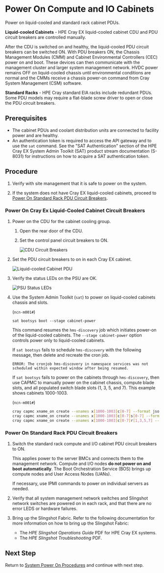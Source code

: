 # Power On Compute and IO Cabinets

Power on liquid-cooled and standard rack cabinet PDUs.

**Liquid-cooled Cabinets** - HPE Cray EX liquid-cooled cabinet CDU and PDU circuit breakers are controlled manually.

After the CDU is switched on and healthy, the liquid-cooled PDU circuit breakers can be switched ON. With PDU breakers ON, the Chassis Management Modules \(CMM\) and Cabinet Environmental Controllers \(CEC\) power on and boot.
These devices can then communicate with the management cluster and larger system management network. HVDC power remains OFF on liquid-cooled chassis until environmental conditions are normal and the CMMs receive a chassis
power-on command from Cray System Management \(CSM\) software.

**Standard Racks** - HPE Cray standard EIA racks include redundant PDUs. Some PDU models may require a flat-blade screw driver to open or close the PDU circuit breakers.

## Prerequisites

* The cabinet PDUs and coolant distribution units are connected to facility power and are healthy.
* An authentication token is required to access the API gateway and to use the `sat` command. See the "SAT Authentication" section of the HPE Cray EX System Admin Toolkit (SAT) product stream documentation (S-8031) for
instructions on how to acquire a SAT authentication token.

## Procedure

1. Verify with site management that it is safe to power on the system.

1. If the system does not have Cray EX liquid-cooled cabinets, proceed to [Power On Standard Rack PDU Circuit Breakers](#power-on-standard).

### Power On Cray Ex Liquid-Cooled Cabinet Circuit Breakers

1. Power on the CDU for the cabinet cooling group.

   1. Open the rear door of the CDU.

   1. Set the control panel circuit breakers to ON.

      ![CDU Circuit Breakers](../../img/operations/CDU_Circuit_Breakers.png)

1. Set the PDU circuit breakers to on in each Cray EX cabinet.

   ![Liquid-cooled Cabinet PDU](../../img/operations/Liquid_Cooled_Cabinet_PDU.svg)

1. Verify the status LEDs on the PSU are OK.

   ![PSU Status LEDs](../../img/operations/PSU_Status.svg)

1. Use the System Admin Toolkit \(`sat`\) to power on liquid-cooled cabinets chassis and slots.

   (`ncn-m001#`)
   ```console
   sat bootsys boot --stage cabinet-power
   ```

   This command resumes the `hms-discovery` job which initiates power-on of the liquid-cooled cabinets. The `--stage cabinet-power`
   option controls power only to liquid-cooled cabinets.

   If `sat bootsys` fails to schedule `hms-discovery` with the following message, then delete and recreate the cron job.

   ```text
   ERROR: The cronjob hms-discovery in namespace services was not scheduled within expected window after being resumed.
   ```

   If `sat bootsys` fails to power on the cabinets through `hms-discovery`, then use CAPMC to manually power on the cabinet chassis,
   compute blade slots, and all populated switch blade slots \(1, 3, 5, and 7\). This example shows cabinets 1000-1003.

   (`ncn-m001#`)
   ```bash
   cray capmc xname_on create --xnames x[1000-1003]c[0-7] --format json
   cray capmc xname_on create --xnames x[1000-1003]c[0-7]s[0-7] --format json
   cray capmc xname_on create --xnames x[1000-1003]c[0-7]r[1,3,5,7] --format json
   ```

### Power On Standard Rack PDU Circuit Breakers

1. Switch the standard rack compute and I/O cabinet PDU circuit breakers to ON.

   This applies power to the server BMCs and connects them to the management network. Compute and I/O nodes
   **do not power on and boot automatically**. The Boot Orchestration Service \(BOS\) brings up compute nodes and User Access Nodes \(UANs\).

   If necessary, use IPMI commands to power on individual servers as needed.

1. Verify that all system management network switches and Slingshot network switches are powered on in each rack, and that
   there are no error LEDS or hardware failures.

1. Bring up the Slingshot Fabric.
   Refer to the following documentation for more information on how to bring up the Slingshot Fabric:

      * The *HPE Slingshot Operations Guide* PDF for HPE Cray EX systems.
      * The *HPE Slingshot Troubleshooting* PDF.

## Next Step

Return to [System Power On Procedures](System_Power_On_Procedures.md) and continue with next step.
